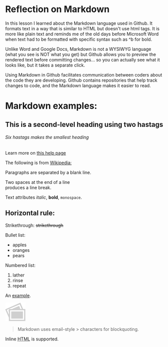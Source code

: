 # Reflection on Markdown
In this lesson I learned about the Markdown language used in Github. It formats text in a way that is similar to HTML but doesn't use html tags. It is more like plain text and reminds me of the old days before Microsoft Word when text had to be formatted with specific syntax such as ^b for bold.

Unlike Word and Google Docs, Markdown is not a WYSIWYG language (what you see is NOT what you get) but Github allows you to preview the rendered text before committing changes... so you can actually see what it looks like, but it takes a separate click.

Using Markdown in Github facilitates communication between coders about the code they are developing. Github contains repositories that help track changes to code, and the Markdown language makes it easier to read.

# Markdown examples:

## This is a second-level heading using two hastags
###### Six hastags makes the smallest heading

Learn more on [this help page](https://help.github.com/en/github/writing-on-github/basic-writing-and-formatting-syntax#styling-text)

The following is from [Wikipedia:](https://en.wikipedia.org/wiki/Markdown#Example)

Paragraphs are separated
by a blank line.

Two spaces at the end of a line  
produces a line break.

Text attributes _italic_, **bold**, `monospace`.

Horizontal rule: 
---

Strikethrough:
~~strikethrough~~

Bullet list:

  * apples
  * oranges
  * pears

Numbered list:

  1. lather
  2. rinse
  3. repeat

An [example](http://example.com).

![Image](Icon-pictures.png "icon")

> Markdown uses email-style > characters for blockquoting.

Inline <abbr title="Hypertext Markup Language">HTML</abbr> is supported.
